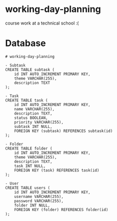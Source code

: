 # working-day-planning
course work at a technical school :(

# Database

    # working-day-planning

    - Subtask
    CREATE TABLE subtask (
        id INT AUTO_INCREMENT PRIMARY KEY,
        theme VARCHAR(255),
        description TEXT
    );
    
    - Task
    CREATE TABLE task (
        id INT AUTO_INCREMENT PRIMARY KEY,
        name VARCHAR(255),
        description TEXT,
        status BOOLEAN,
        priority VARCHAR(255),
        subtask INT NULL,
        FOREIGN KEY (subtask) REFERENCES subtask(id)
    );

    - Folder
    CREATE TABLE folder (
        id INT AUTO_INCREMENT PRIMARY KEY,
        theme VARCHAR(255),
        description TEXT,
        task INT NULL,
        FOREIGN KEY (task) REFERENCES task(id)
    );

    - User
    CREATE TABLE users (
        id INT AUTO_INCREMENT PRIMARY KEY,
        username VARCHAR(255),
        password VARCHAR(255),
        folder INT NULL,
        FOREIGN KEY (folder) REFERENCES folder(id)
    );